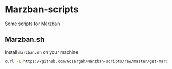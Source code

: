 # Marzban-scripts
Some scripts for Marzban

## Marzban.sh
Install `marzban.sh` on your machine
```bash
curl -L https://github.com/Gozargah/Marzban-scripts/raw/master/get-marzban.sh | sudo sh
```